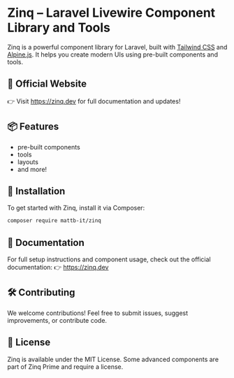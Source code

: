 # Zinq – Laravel Livewire Component Library and Tools
Zinq is a powerful component library for Laravel, built with [Tailwind CSS](https://tailwindcss.com) and [Alpine.js](https://alpinejs.dev). It helps you create modern UIs using pre-built components and tools.

## 🌟 Official Website
👉 Visit https://zinq.dev for full documentation and updates!

## 📦 Features
- pre-built components
- tools
- layouts
- and more!

## 🚀 Installation
To get started with Zinq, install it via Composer:
```bash
composer require mattb-it/zinq
```

## 📖 Documentation
For full setup instructions and component usage, check out the official documentation:
👉 https://zinq.dev

## 🛠 Contributing
We welcome contributions! Feel free to submit issues, suggest improvements, or contribute code.

## 📝 License
Zinq is available under the MIT License. Some advanced components are part of Zinq Prime and require a license.
